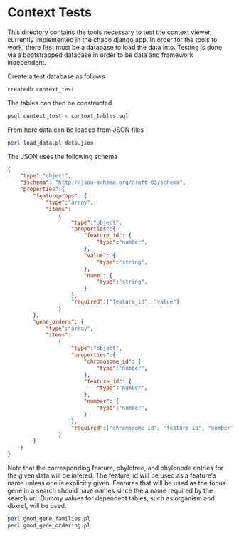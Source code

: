 Context Tests
=============

This directory contains the tools necessary to test the context viewer, currently implemented in the chado django app.
In order for the tools to work, there first must be a database to load the data into.
Testing is done via a bootstrapped database in order to be data and framework independent.

Create a test database as follows

```bash
createdb context_test
```

The tables can then be constructed

```bash
psql context_test < context_tables.sql
```

From here data can be loaded from JSON files

```bash
perl load_data.pl data.json
```

The JSON uses the following schema

```json
{
    "type":"object",
    "$schema": "http://json-schema.org/draft-03/schema",
    "properties":{
        "featureprops": {
            "type":"array",
            "items":
                {
                    "type":"object",
                    "properties":{
                        "feature_id": {
                            "type":"number",
                        },
                        "value": {
                            "type":"string",
                        },
                        "name": {
                            "type":"string",
                        }
                    },
                    "required":["feature_id", "value"]
                }
        },
        "gene_orders": {
            "type":"array",
            "items":
                {
                    "type":"object",
                    "properties":{
                        "chromosome_id": {
                            "type":"number",
                        },
                        "feature_id": {
                            "type":"number",
                        },
                        "number": {
                            "type":"number",
                        }
                    },
                    "required":["chromosome_id", "feature_id", "number"]
                }
        }
    }
}
```

Note that the corresponding feature, phylotree, and phylonode entries for the given data will be infered.
The feature_id will be used as a feature's name unless one is explicitly given. 
Features that will be used as the focus gene in a search should have names since the a name required by the search url.
Dummy values for dependent tables, such as organism and dbxref, will be used.

```bash
perl gmod_gene_families.pl
perl gmod_gene_ordering.pl
```
